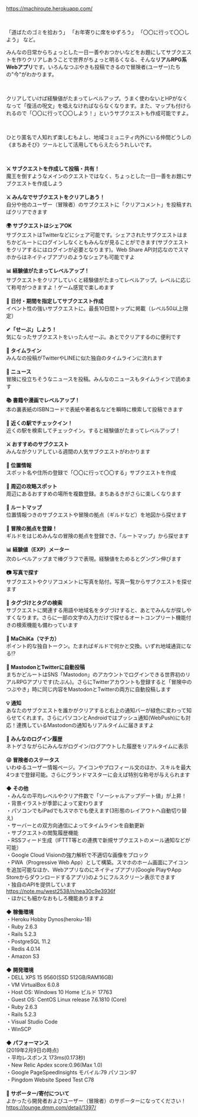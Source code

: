 https://machiroute.herokuapp.com/

<br>

「道ばたのゴミを拾おう」
「お年寄りに席をゆずろう」
「〇〇に行って〇〇しよう」 など。

みんなの日常からちょっとした一日一善やおつかいなどをお題にしてサブクエストを作りクリアしあうことで世界がちょっと明るくなる、そんな<b>リアルRPG系Webアプリ</b>です。いろんなつぶやきも投稿できるので冒険者(ユーザー)たちの"今"がわかります。

<br>

クリアしていけば経験値がたまってレベルアップ。うまく使わないとHPがなくなって「復活の呪文」を唱えなければならなくなります。また、マップも付けられるので「〇〇に行って〇〇しよう！」というサブクエストも作成可能ですよ。

<br>

ひとり匿名で人知れず楽しむもよし、地域コミュニティ内外にいる仲間どうしの《まちあそび》ツールとして活用してもらえたらうれしいです。

<br>

<b>⚔ サブクエストを作成して投稿・共有！</b><br>
魔王を倒すようなメインのクエストではなく、ちょっとした一日一善をお題にサブクエストを作成しよう<br>
<br>
<b>⚔ みんなでサブクエストをクリアしあう！</b><br>
自分や他のユーザー（冒険者）のサブクエストに「クリアコメント」を投稿すればクリアできます<br>
<br>
<b>🌍 サブクエストはシェアOK</b><br>
サブクエストはTwitterなどにシェア可能です。シェアされたサブクエストはまちかどルートにログインしなくともみんなが見ることができます(サブクエストをクリアするにはログインが必要となります)。Web Share API対応なのでスマホからはネイティブアプリのようなシェアも可能ですよ<br>
<br>
<b>📊 経験値がたまってレベルアップ！</b><br>
サブクエストをクリアしていくと経験値がたまってレベルアップ。レベルに応じて称号がつきますよ！ゲーム感覚で楽しめます<br>
<br>
<b>📆 日付・期間を指定してサブクエスト作成</b><br>
イベント性の強いサブクエストに。最長10日間トップに掲載（レベル50以上限定）<br>
<br>
<b>✔「せーぶ」しよう！</b><br>
気になったサブクエストをいったんせーぶ。あとでクリアするのに便利です<br>
<br>
<b>📝 タイムライン</b><br>
みんなの投稿がTwitterやLINEに似た独自のタイムラインに流れます<br>
<br>
<b>📰 ニュース</b><br>
冒険に役立ちそうなニュースを投稿。みんなのニュースもタイムラインで読めます<br>
<br>
<b>📚 書籍や漫画でレベルアップ！</b><br>
本の裏表紙のISBNコードで表紙や著者名などを瞬時に検索して投稿できます<br>
<br>
<b>🚃 近くの駅でチェックイン！</b><br>
近くの駅を検索してチェックイン。すると経験値がたまってレベルアップ！<br>
<br>
<b>⚔ おすすめのサブクエスト</b><br>
みんながクリアしている週間の人気サブクエストがわかります<br>
<br>
<b>🗾 位置情報</b><br>
スポット名や住所の登録で「〇〇に行って〇〇する」サブクエストを作成<br>
<br>
<b>🗾 周辺の攻略スポット</b><br>
周辺にあるおすすめの場所を複数登録。まちあるきがさらに楽しくなります<br>
<br>
<b>🚩 ルートマップ</b><br>
位置情報つきのサブクエストや冒険の拠点（ギルドなど）を地図から探せます<br>
<br>
<b>🕍 冒険の拠点を登録！</b><br>
ギルドをはじめみんなの冒険の拠点を登録でき、「ルートマップ」から探せます<br>
<br>
<b>📊 経験値（EXP）メーター </b><br>
次のレベルアップまで棒グラフで表現。経験値をためるとグングン伸びます<br>
<br>
<b>📷 写真で探す</b><br>
サブクエストやクリアコメントに写真を貼付。写真一覧からサブクエストを探せます<br>
<br>
<b>📎 タグづけとタグの検索</b><br>
サブクエストに関連する用語や地域名をタグづけすると、あとでみんなが探しやすくなります。さらに一部の文字の入力だけで探せるオートコンプリート機能付きの検索機能も備わっています<br>
<br>
<b>🎁 MaChiKa（マチカ）</b><br>
ポイント的な独自トークン。たまればギルドで何かと交換。いずれ地域通貨になる!?<br>
<br>
<b>📣 MastodonとTwitterに自動投稿</b><br>
まちかどルートはSNS「Mastodon」のアカウントでログインできる世界初のリアルRPGアプリです(たぶん)。さらにTwitterアカウントも登録すると「冒険中のつぶやき」時に同じ内容をMastodonとTwitterの両方に自動投稿します<br>
<br>
<b>💡 通知</b><br>
あなたのサブクエストを誰かがクリアすると右上の通知バーが緑色に変わって知らせてくれます。さらにパソコンとAndroidではプッシュ通知(WebPush)にも対応！連携しているMastodonの通知もリアルタイムに届きますよ<br>
<br>
<b>🚪 みんなのログイン履歴</b><br>
ネトゲさながらにみんながログイン/ログアウトした履歴をリアルタイムに表示<br>
<br>
<b>😜 冒険者のステータス</b><br>
いわゆるユーザー情報ページ。アイコンやプロフィール文のほか、スキルを最大4つまで登録可能。さらにグランドマスターに会えば特別な称号が与えられます<br>
<br>
<b>◆ その他</b><br>
・みんなの平均レベルやクリア件数で「ソーシャルアップデート値」が上昇！<br>
・背景イラストが季節によって変わります<br>
・パソコンでもiPadでもスマホでも使えます(3形態のレイアウトへ自動切り替え)<br>
・サーバーとの双方向通信によってタイムラインを自動更新<br>
・サブクエストの閲覧履歴機能<br>
・RSSフィード生成（IFTTT等との連携で新規サブクエストのメール通知などが可能）<br>
・Google Cloud Visionの強力解析で不適切な画像をブロック<br>
・PWA（Progressive Web App）として構築。スマホのホーム画面にアイコンを追加可能なほか、Webアプリなのにネイティブアプリ(Google PlayやApp Storeからダウンロードするアプリ)のようにフルスクリーン表示できます<br>
・独自のAPIを提供しています<br>
https://note.mu/west2538/n/nea30c9e3936f <br>
・ほかにも細かなおもしろ機能ありますよ<br>
<br>
<b>◆ 稼働環境</b><br>
・Heroku Hobby Dynos(heroku-18)<br>
・Ruby 2.6.3<br>
・Rails 5.2.3<br>
・PostgreSQL 11.2<br>
・Redis 4.0.14<br>
・Amazon S3<br>
<br>
<b>◆ 開発環境</b><br>
・DELL XPS 15 9560(SSD 512GB/RAM16GB)<br>
・VM VirtualBox 6.0.8<br>
・Host OS: Windows 10 Home ビルド 17763<br>
・Guest OS: CentOS Linux release 7.6.1810 (Core)<br>
・Ruby 2.6.3<br>
・Rails 5.2.3<br>
・Visual Studio Code<br>
・WinSCP<br>
<br>
<b>◆ パフォーマンス</b><br>
(2019年2月9日の時点)<br>
・平均レスポンス 173ms(0.173秒)<br>
・New Relic Apdex score:0.96(Max 1.0)<br>
・Google PageSpeedInsights モバイル:79 パソコン:97<br>
・Pingdom Website Speed Test C78<br>
<br>
<b>💚 サポーター/寄付について</b><br>
よかったら開発者およびユーザー（冒険者）のサポーターになってください！<br>
https://lounge.dmm.com/detail/1397/